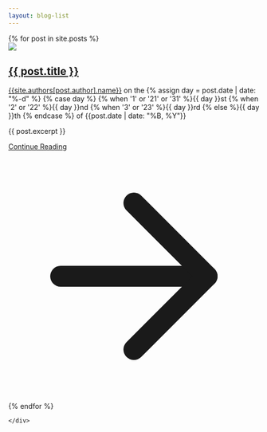 ```yaml
---
layout: blog-list
---
```


<section class="text-gray-700 body-font overflow-hidden">
  <div class="container px-8 py-24 mx-auto">
    <div class="max-w-screen-lg">
      {% for post in site.posts %}
      <div class="flex flex-wrap md:flex-no-wrap bg-white mb-10 rounded-lg shadow-md">
        <!-- <div class="md:w-64 md:mb-0 mb-6 flex-shrink-0 flex flex-col">
          <span class="tracking-widest font-medium title-font text-gray-900">{{ post.category }}</span>
          <span class="mt-1 text-gray-500 text-sm">{{ post.date }}</span>
        </div> -->
        <div class="md:flex-grow">
          <div class="flex bg-gray-100 py-10 rounded-t-lg">
            <img src="{{ site.authors[post.author].picture }}"
              class="rounded-full shadow-md w-12 h-12 -ml-6 border-2 mt-1 border-white" />
            <div class="block ml-10">
              <a href="{{ post.url }}"><h2 class="text-2xl font-light text-gray-900 title-font">{{ post.title }}</h2></a>
              <span class="text-gray-400 text-sm">
                <a href="{{site.authors[post.author].twitter}}" class="font-medium">{{site.authors[post.author].name}}</a> on the
                {% assign day = post.date | date: "%-d"  %}
                {% case day %}
                {% when '1' or '21' or '31' %}{{ day }}st
                {% when '2' or '22' %}{{ day }}nd
                {% when '3' or '23' %}{{ day }}rd
                {% else %}{{ day }}th
                {% endcase %}
                of {{post.date | date: "%B, %Y"}}
              </span>
            </div>
          </div>
          <div class="px-16 pb-10">
            <p class="leading-relaxed mt-10">{{ post.excerpt }}</p>
            <a class="text-blue-500 inline-flex items-center mt-10" href="{{ post.url }}">Continue Reading
              <svg class="w-4 h-4 ml-2" viewBox="0 0 24 24" stroke="currentColor" stroke-width="2" fill="none"
                stroke-linecap="round" stroke-linejoin="round">
                <path d="M5 12h14"></path>
                <path d="M12 5l7 7-7 7"></path>
              </svg>
            </a>
          </div>
        </div>
      </div>
      {% endfor %}
      
    </div>
  </div>
</section>